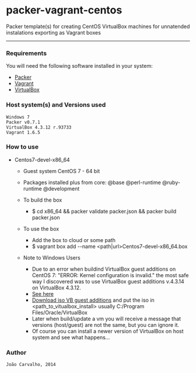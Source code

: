 # packer-vagrant-centos

Packer template(s) for creating CentOS VirtualBox machines for unnatended instalations exporting as Vagrant boxes
<hr>

### Requirements

You will need the following software installed in your system:

  - [Packer](http://www.packer.io/)
  - [Vagrant](http://www.vagrantup.com/)
  - [VirtualBox](https://www.virtualbox.org/)
	
### Host system(s) and Versions used
	
	Windows 7
	Packer v0.7.1
	VirtualBox 4.3.12 r.93733
	Vagrant 1.6.5

### How to use
	
* Centos7-devel-x86_64
    - Guest system CentOS 7 - 64 bit

	- Packages installed plus from core: @base @perl-runtime @ruby-runtime @development 
    	
	- To build the box
		- $ cd x86_64 && packer validate packer.json && packer build packer.json
	- To use the box
		- Add the box to cloud or some path
		- $ vagrant box add --name <name> <path|url>Centos7-devel-x86_64.box
	- Note to Windows Users
		- Due to an error when buildind VirtualBox guest additions on CentOS 7: "ERROR: Kernel configuration is invalid." the most safe way I discovered was to use VirtualBox guest additions v.4.3.14 on VirtualBox 4.3.12.
		- [See here](https://forums.virtualbox.org/viewtopic.php?f=3&t=62485&start=15#p298960)
		- [Download iso VB guest additions](http://download.virtualbox.org/virtualbox/) and put the iso in <path_to_vitualbox_install> usually C:/Program Files/Oracle/VirtualBox
		- Later when build/update a vm you will receive a message that versions (host/guest) are not the same, but you can ignore it.
		- Of course you can install a newer version of VirtualBox on host system and see what happens...

### Author

	João Carvalho, 2014

